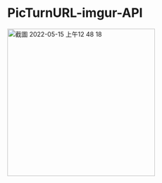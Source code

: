 # PicTurnURL-imgur-API


<img width="335" alt="截圖 2022-05-15 上午12 48 18" src="https://user-images.githubusercontent.com/68499661/168441095-d688cda4-ddb2-4850-ab57-762e81bd97a0.png">
